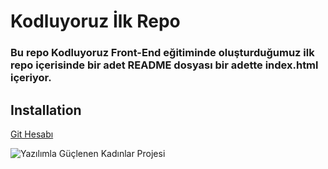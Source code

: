 # Kodluyoruz İlk Repo

### Bu repo  Kodluyoruz  Front-End eğitiminde oluşturduğumuz ilk repo içerisinde bir adet README dosyası bir adette index.html içeriyor.

## Installation
 
 [Git Hesabı](https://github.com/Merveyksl/kodluyoruzilkrepo.git)

 ![Yazılımla Güçlenen Kadınlar Projesi](https://geleceginikurangenckadinlar.org/wp-content/uploads/2023/09/Kodluyoruz-1.png)